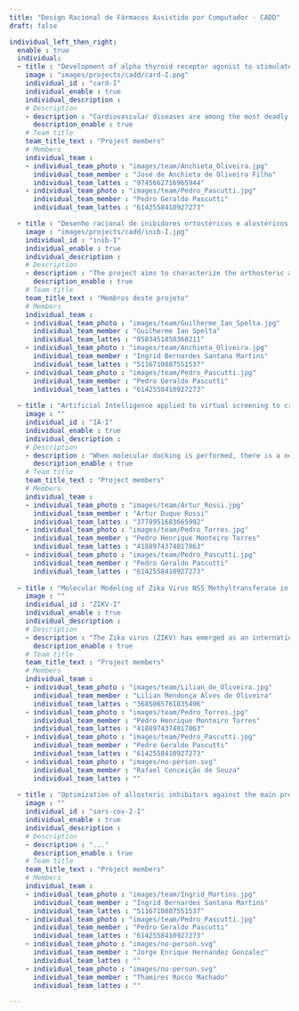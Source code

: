 ```yaml
---
title: "Design Racional de Fármacos Assistido por Computador - CADD"
draft: false

individual_left_then_right:
  enable : true
  individual:
  - title : "Development of alpha thyroid receptor agonist to stimulate cardiac regeneration using computational biology techniques and <i>in vitro</i> assays."
    image : "images/projects/cadd/card-I.png"
    individual_id : "card-I"
    individual_enable : true
    individual_description :
    # Description
    - description : "Cardiovascular diseases are among the most deadly worldwide, wherein ischemic diseases are the most lethal. Considering the regenerative potetial stimulated by the thyroid hormone over the heart, we use computational biology techniques to select and optimize agonist molecules of the thyroid receptor alpha, through molecular dynamics, aiming to develop potential drugs for the treatment of cardiac injuries."
      description_enable : true
    # Team title
    team_title_text : "Project members"
    # Members
    individual_team :
    - individual_team_photo : "images/team/Anchieta_Oliveira.jpg"
      individual_team_member : "José de Anchieta de Oliveira Filho"
      individual_team_lattes : "9745662716965944"
    - individual_team_photo : "images/team/Pedro_Pascutti.jpg"
      individual_team_member : "Pedro Geraldo Pascutti"
      individual_team_lattes : "6142558410927273"

  - title : "Desenho racional de inibidores ortostéricos e alostéricos de tripanotiona redutase assistido por técnicas computacionais."
    image : "images/projects/cadd/inib-I.jpg"
    individual_id : "inib-I"
    individual_enable : true
    individual_description :
    # Description
    - description : "The project aims to characterize the orthosteric and allosteric sites of trypanothione reductase enzyme by implementing molecular dynamics technique alongside docking studies of promissing compounds. This oxidoreductase has central role in protecting exclusively trypanossomatid parasites from oxidative damage, revealing itself as an target of interest in the combat of tropical endemic protozoonosis."
      description_enable : true
    # Team title
    team_title_text : "Membros deste projeto"
    # Members
    individual_team :
    - individual_team_photo : "images/team/Guilherme_Ian_Spelta.jpg"
      individual_team_member : "Guilherme Ian Spelta"
      individual_team_lattes : "0583451850368211"
    - individual_team_photo : "images/team/Anchieta_Oliveira.jpg"
      individual_team_member : "Ingrid Bernardes Santana Martins"
      individual_team_lattes : "5116710887551537"
    - individual_team_photo : "images/team/Pedro_Pascutti.jpg"
      individual_team_member : "Pedro Geraldo Pascutti"
      individual_team_lattes : "6142558410927273"
  
  - title : "Artificial Intelligence applied to virtual screening to create a consensus score"
    image : ""
    individual_id : "IA-I"
    individual_enable : true
    individual_description :
    # Description
    - description : "When molecular docking is performed, there is a need to evaluate its results. This is performed by using scoring functions, which are based on different approaches. However, sometimes a scoring function does not perform well in some cases while others do. So, the use of the consensus approach is being well studied to aid to help to fix this issue. Once the behaviour of scoring functions is not linear between each set of complex, it is hard to establish a simple relation between the scoring functions, so that, the use of the artificial intelligence (AI) is being explored, since the AI is capable of implicitly estimating the relation between two or more elements, even if its relationship is complex. Based on this idea, this project aims to develop, implement and validate a molecular docking system that is capable of using AI to aid the therapeutic drug prospecting process. The system is also capable of being imported separately inside another Python3 script, allowing the user to perform easy automation of the molecular docking process."
      description_enable : true
    # Team title
    team_title_text : "Project members"
    # Members
    individual_team :
    - individual_team_photo : "images/team/Artur_Rossi.jpg"
      individual_team_member : "Artur Duque Rossi"
      individual_team_lattes : "3778951683665992"
    - individual_team_photo : "images/team/Pedro_Torres.jpg"
      individual_team_member : "Pedro Henrique Monteiro Torres"
      individual_team_lattes : "4188974374017863"
    - individual_team_photo : "images/team/Pedro_Pascutti.jpg"
      individual_team_member : "Pedro Geraldo Pascutti"
      individual_team_lattes : "6142558410927273"
    
  - title : "Molecular Modeling of Zika Virus NS5 Methyltransferase in Complex with S-Adenosyl-Homocysteine"
    image : ""
    individual_id : "ZIKV-I"
    individual_enable : true
    individual_description :
    # Description
    - description : "The Zika virus (ZIKV) has emerged as an international public health concern due to its serious symptoms, notably the evidence that has accumulated to conclude that infection during pregnancy is a major cause of microcephaly and other severe fetal brain defects. Parallel to the development of an efficacious vaccine, research on chemotherapy focusing on specific proteins are excellent alternatives for the inhibition of viral replication . The NS5 protein of ZIKV is one of the most important and conserved Flaviviridae enzyme, which contains two domains: a N-terminal methyltransferase (MTase) and a C-terminal RNA polymerase. The function of the MTase domain depends on an S-Adenosyl methionine (SAM) cofactor that acts as a methyl group donor, and is thus converted to  S-Adenosyl Homocysteine (SAH). The MTase domain methylates the viral RNA and prevents it from being recognized by the host’s immune system.  Therefore, NS5 MTase can be considered a promising target for drug design. This study aims to investigate NS5 MTase domain in complex with SAH (PDB ID: 5NJU) and other ligands by Molecular Dynamics (MD) simulations to design an inhibitor for this enzyme."
      description_enable : true
    # Team title
    team_title_text : "Project members"
    # Members
    individual_team :
    - individual_team_photo : "images/team/Lilian_de_Oliveira.jpg"
      individual_team_member : "Lilian Mendonça Alves de Oliveira"
      individual_team_lattes : "3685065761835496"
    - individual_team_photo : "images/team/Pedro_Torres.jpg"
      individual_team_member : "Pedro Henrique Monteiro Torres"
      individual_team_lattes : "4188974374017863"
    - individual_team_photo : "images/team/Pedro_Pascutti.jpg"
      individual_team_member : "Pedro Geraldo Pascutti"
      individual_team_lattes : "6142558410927273"
    - individual_team_photo : "images/no-person.svg"
      individual_team_member : "Rafael Conceição de Souza"
      individual_team_lattes : ""
      
  - title : "Optimization of allosteric inhibitors against the main protease of SARS-CoV-2"
    image : ""
    individual_id : "sars-cov-2-I"
    individual_enable : true
    individual_description :
    # Description
    - description : "..."
      description_enable : true
    # Team title
    team_title_text : "Project members"
    # Members
    individual_team :
    - individual_team_photo : "images/team/Ingrid_Martins.jpg"
      individual_team_member : "Ingrid Bernardes Santana Martins"
      individual_team_lattes : "5116710887551537"
    - individual_team_photo : "images/team/Pedro_Pascutti.jpg"
      individual_team_member : "Pedro Geraldo Pascutti"
      individual_team_lattes : "6142558410927273"
    - individual_team_photo : "images/no-person.svg"
      individual_team_member : "Jorge Enrique Hernandez Gonzalez"
      individual_team_lattes : ""
    - individual_team_photo : "images/no-person.svg"
      individual_team_member : "Thamires Rocco Machado"
      individual_team_lattes : ""

---
```


